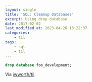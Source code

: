 ```yaml
---
layout: single
title: 'SQL: Cleanup Databases'
excerpt: Using drop database
date: 2017-02-02
last_modified_at: 2023-04-26 13:22:37
categories:
    - til
tags:
    - sql
    - til
---
```


```sql
drop database foo_development;
```

Via [jwworth/til](https://github.com/jwworth/til).
